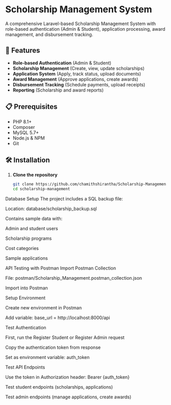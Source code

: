 # Scholarship Management System

A comprehensive Laravel-based Scholarship Management System with role-based authentication (Admin & Student), application processing, award management, and disbursement tracking.

## 🚀 Features

- **Role-based Authentication** (Admin & Student)
- **Scholarship Management** (Create, view, update scholarships)
- **Application System** (Apply, track status, upload documents)
- **Award Management** (Approve applications, create awards)
- **Disbursement Tracking** (Schedule payments, upload receipts)
- **Reporting** (Scholarship and award reports)

## 📋 Prerequisites

- PHP 8.1+
- Composer
- MySQL 5.7+
- Node.js & NPM
- Git

## 🛠️ Installation

1. **Clone the repository**
   ```bash
   git clone https://github.com/chamithshirantha/Scholarship-Management-
   cd scholarship-management


Database Setup
   The project includes a SQL backup file:

   Location: database/scholarship_backup.sql

   Contains sample data with:

   Admin and student users

   Scholarship programs

   Cost categories

   Sample applications

API Testing with Postman
   Import Postman Collection

   File: postman/Scholarship_Management.postman_collection.json

   Import into Postman

   Setup Environment

   Create new environment in Postman

   Add variable: base_url = http://localhost:8000/api

Test Authentication

   First, run the Register Student or Register Admin request

   Copy the authentication token from response

   Set as environment variable: auth_token

   Test API Endpoints

   Use the token in Authorization header: Bearer {auth_token}

   Test student endpoints (scholarships, applications)

   Test admin endpoints (manage applications, create awards)